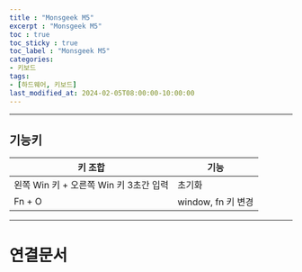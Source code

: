 ```yaml
---
title : "Monsgeek M5"
excerpt : "Monsgeek M5"
toc : true
toc_sticky : true
toc_label : "Monsgeek M5"
categories:
- 키보드
tags:
- [하드웨어, 키보드]
last_modified_at: 2024-02-05T08:00:00-10:00:00
---
```

  
---
  
## 기능키

| 키 조합                        | 기능              |
| --------------------------- | --------------- |
| 왼쪽 Win 키 + 오른쪽 Win 키 3초간 입력 | 초기화             |
| Fn + O                      | window, fn 키 변경 |

---
  
# 연결문서
